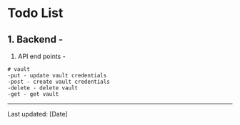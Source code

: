 # Todo List

## 1. Backend -
1. API end points - 
```
# vault
-put - update vault credentials
-post - create vault credentials
-delete - delete vault
-get - get vault 
```
---
Last updated: [Date]